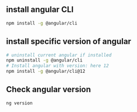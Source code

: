 ## install angular CLI  
```sh
npm install -g @angular/cli
```  

## install specific version of angular   
```sh
# uninstall current angular if installed
npm uninstall -g @angular/cli
# Install angular with version: here 12
npm install -g @angular/cli@12 
```  

## Check angular version  
```sh
ng version
```  